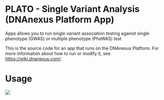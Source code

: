 <!-- dx-header -->
# PLATO - Single Variant Analysis (DNAnexus Platform App)

Apps allows you to run single variant association testing against single phenotype (GWAS) or multiple phenotype (PheWAS) test


This is the source code for an app that runs on the DNAnexus Platform.
For more information about how to run or modify it, see
https://wiki.dnanexus.com/.
<!-- /dx-header -->

# Usage
<a href="/Images/app_img.png" rel="lightbox" title="DNAnexus Platform">
<img src="/Images/app_img.png"/>
</a>


<!--
TODO: This app directory was automatically generated by dx-app-wizard;
please edit this Readme.md file to include essential documentation about
your app that would be helpful to users. (Also see the
Readme.developer.md.) Once you're done, you can remove these TODO
comments.

For more info, see https://wiki.dnanexus.com/Developer-Portal.
-->
